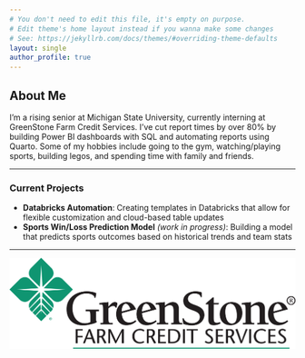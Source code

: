 ```yaml
---
# You don't need to edit this file, it's empty on purpose.
# Edit theme's home layout instead if you wanna make some changes
# See: https://jekyllrb.com/docs/themes/#overriding-theme-defaults
layout: single
author_profile: true
---
```


## About Me 

I’m a rising senior at Michigan State University, currently interning at GreenStone Farm Credit Services. I’ve cut report times by over 80% by building Power BI dashboards with SQL and automating reports using Quarto. Some of my hobbies include going to the gym, watching/playing sports, building legos, and spending time with family and friends.

---

### Current Projects

- **Databricks Automation**: Creating templates in Databricks that allow for flexible customization and cloud-based table updates  
-  **Sports Win/Loss Prediction Model** *(work in progress)*: Building a model that predicts sports outcomes based on historical trends and team stats

---


![Dashboard Preview](/assets/images/greenstonelogo.png)
